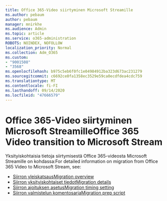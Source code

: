 ```yaml
---
title: Office 365-Video siirtyminen Microsoft Streamille
ms.author: pebaum
author: pebaum
manager: mnirkhe
ms.audience: Admin
ms.topic: article
ms.service: o365-administration
ROBOTS: NOINDEX, NOFOLLOW
localization_priority: Normal
ms.collection: Adm_O365
ms.custom:
- "9001508"
- "3568"
ms.openlocfilehash: b975c5eb6f0fc1e04984912ba323d673ac231279
ms.sourcegitcommit: c6692ce0fa1358ec3529e59ca0ecdfdea4cdc759
ms.translationtype: MT
ms.contentlocale: fi-FI
ms.lasthandoff: 09/14/2020
ms.locfileid: "47666579"
---
```

# <a name="office-365-video-transition-to-microsoft-stream"></a><span data-ttu-id="4ce5a-102">Office 365-Video siirtyminen Microsoft Streamille</span><span class="sxs-lookup"><span data-stu-id="4ce5a-102">Office 365 Video transition to Microsoft Stream</span></span>

<span data-ttu-id="4ce5a-103">Yksityiskohtaisia tietoja siirtymisestä Office 365-videosta Microsoft Streamille on kohdassa:</span><span class="sxs-lookup"><span data-stu-id="4ce5a-103">For detailed information on migration from Office 365 Video to Microsoft Stream, see:</span></span>

- [<span data-ttu-id="4ce5a-104">Siirron yleiskatsaus</span><span class="sxs-lookup"><span data-stu-id="4ce5a-104">Migration overview</span></span>](https://docs.microsoft.com/stream/migrate-from-office-365)
- [<span data-ttu-id="4ce5a-105">Siirron yksityiskohtaiset tiedot</span><span class="sxs-lookup"><span data-stu-id="4ce5a-105">Migration details</span></span>](https://docs.microsoft.com/stream/migration-experience)
- [<span data-ttu-id="4ce5a-106">Siirron ajoituksen asetus</span><span class="sxs-lookup"><span data-stu-id="4ce5a-106">Migration timing setting</span></span>](https://docs.microsoft.com/stream/migration-o365video-timing-setting)
- [<span data-ttu-id="4ce5a-107">Siirron valmistelun komentosarja</span><span class="sxs-lookup"><span data-stu-id="4ce5a-107">Migration prep script</span></span>](https://docs.microsoft.com/stream/migration-o365video-prep)

